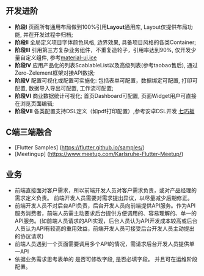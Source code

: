 ## 开发进阶
* **阶段I**   页面所有通用布局做到100%引用**Layout**通用库, Layout仅提供布局功能, 并在开发过程中归档;
* **阶段II**  全局定义项目字体颜色风格, 边界效果, 具备项目风格的各类Container;  
* **阶段III** 引用第三方复杂业务组件，不重复造轮子，引用率达到90%, 仅开发少量自定义组件, 参考[material-ui](http://material-ui.com),[ice](https://ice.work)
* **阶段IV**  应用产品化的列表ScablableList以及高级列表(参考taobao售后), 通过 Zero-Zelement框架对接API数据;
* **阶段V**   配置可视化或配置可实施化: 包括表单可配置，数据绑定可配置, 打印可配置, 数据导入导出可配置, 工作流可配置;
* **阶段VI**  商业数据统计可视化; 首页Dashboard可配置, 页面Widget用户可直接在浏览页面编辑;
* **阶段VII** 各类配置支持DSL定义（如pdf打印配置）,参考安卓DSL开发 [七巧板](http://tangram.pingguohe.net/)

## C端三端融合
* [Flutter Samples] (https://flutter.github.io/samples/)
* [Meetingup] (https://www.meetup.com/Karlsruhe-Flutter-Meetup/)

## 业务
*	前端直接面对客户需求，所以前端开发人员对客户需求负责，或对产品经理的需求定义负责。 前端开发人员需要对需求提出异议，以尽量减少后期修正。
* 前端开发人员不对后台API负责，后台开发人员向前端提供API服务。作为API服务消费者，前端人员需主动要求后台提供方便调用的、容易理解的、单一的API服务。(如前端人员请求的API实现，后台人员认为API开发成本较高或后台人员认为API有较高的重用效益，前端开发人员可接受后台开发人员主动提出的协议请求)
* 前端人员遇到一个页面需要调用多个API的情况，需请求后台开发人员提供单一API
*  依据业务需求思考表单的 是否可修改字段, 是否必填字段。 并且可在运维阶段配置。
